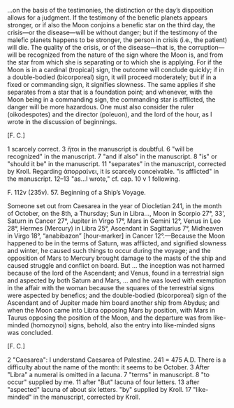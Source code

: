 ...on the basis of the testimonies, the distinction or the day’s disposition allows for a judgment. If the testimony of the benefic planets appears stronger, or if also the Moon conjoins a benefic star on the third day, the crisis—or the disease—will be without danger; but if the testimony of the malefic planets happens to be stronger, the person in crisis (i.e., the patient) will die. The quality of the crisis, or of the disease—that is, the corruption—will be recognized from the nature of the sign where the Moon is, and from the star from which she is separating or to which she is applying. For if the Moon is in a cardinal (tropical) sign, the outcome will conclude quickly; if in a double-bodied (bicorporeal) sign, it will proceed moderately; but if in a fixed or commanding sign, it signifies slowness. The same applies if she separates from a star that is a foundation point; and whenever, with the Moon being in a commanding sign, the commanding star is afflicted, the danger will be more hazardous. One must also consider the ruler (oikodespotes) and the director (poleuon), and the lord of the hour, as I wrote in the discussion of beginnings.

[F. C.]

1 scarcely correct. 3 ἤτοι in the manuscript is doubtful. 6 "will be recognized" in the manuscript. 7 "and if also" in the manuscript. 8 "is" or "should it be" in the manuscript. 11 "separates" in the manuscript, corrected by Kroll. Regarding ἀπορραίνει, it is scarcely conceivable. "is afflicted" in the manuscript. 12–13 "as...I wrote," cf. cap. 10 v 1 following.

F. 112v (235v). 57. Beginning of a Ship’s Voyage.

Someone set out from Caesarea in the year of Diocletian 241, in the month of October, on the 8th, a Thursday; Sun in Libra..., Moon in Scorpio 27°, 33', Saturn in Cancer 27°, Jupiter in Virgo 17°, Mars in Gemini 12°, Venus in Leo 28°, Hermes (Mercury) in Libra 25°, Ascendant in Sagittarius 7°, Midheaven in Virgo 18°, “anabibazon” [hour-marker] in Cancer 12°.—Because the Moon happened to be in the terms of Saturn, was afflicted, and signified slowness and winter, he caused such things to occur during the voyage; and the opposition of Mars to Mercury brought damage to the masts of the ship and caused struggle and conflict on board. But ... the inception was not harmed because of the lord of the Ascendant; and Venus, found in a terrestrial sign and aspected by both Saturn and Mars, ... and he was loved with exemption in the affair with the woman because the squares of the terrestrial signs were aspected by benefics; and the double-bodied (bicorporeal) sign of the Ascendant and of Jupiter made him board another ship from Abydus; and when the Moon came into Libra opposing Mars by position, with Mars in Taurus opposing the position of the Moon, and the departure was from like-minded (homozynoi) signs, behold, also the entry into like-minded signs was concluded.

[F. C.]

2 "Caesarea": I understand Caesarea of Palestine. 241 = 475 A.D. There is a difficulty about the name of the month: it seems to be October. 3 After "Libra" a numeral is omitted in a lacuna. 7 "terms" in manuscript. 8 "to occur" supplied by me. 11 after "But" lacuna of four letters. 13 after "aspected" lacuna of about six letters. "by" supplied by Kroll. 17 "like-minded" in the manuscript, corrected by Kroll.